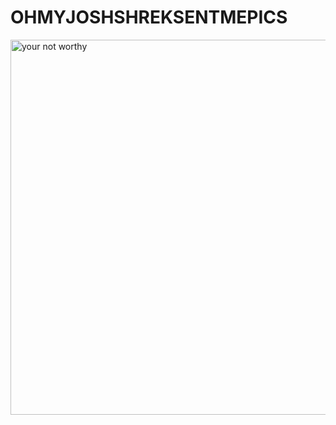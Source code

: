 # OHMYJOSHSHREKSENTMEPICS
<img src="https://fhntoday.com/wp-content/uploads/2019/02/shutterstock_765697834-900x600.jpg" alt="your not worthy" width="900" height="600">
